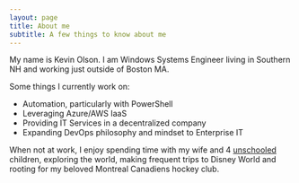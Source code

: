 ```yaml
---
layout: page
title: About me
subtitle: A few things to know about me
---
```


My name is Kevin Olson. I am Windows Systems Engineer living in Southern NH and working just outside of Boston MA.

Some things I currently work on:

- Automation, particularly with PowerShell
- Leveraging Azure/AWS IaaS
- Providing IT Services in a decentralized company
- Expanding DevOps philosophy and mindset to Enterprise IT

When not at work, I enjoy spending time with my wife and 4 [unschooled](http://www.holtgws.com/whatisunschoolin.html) children, exploring the world, making frequent trips to Disney World and rooting for my beloved Montreal Canadiens hockey club. 